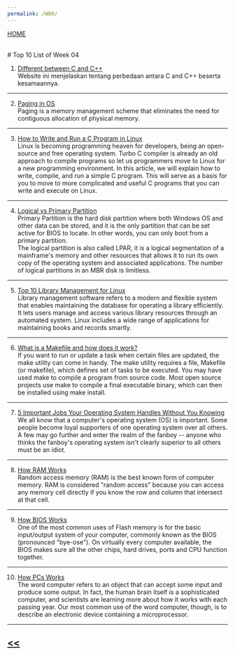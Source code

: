```yaml
---
permalink: /W00/
---
```

[HOME](../)

<br>
# Top 10 List of Week 04

1. [Different between C and C++](https://www.geeksforgeeks.org/difference-between-c-and-c/)<br>
Website ini menjelaskan tentang perbedaan antara C and C++ beserta kesamaannya.
* * *
2. [Paging in OS](https://www.geeksforgeeks.org/paging-in-operating-system/)<br>
Paging is a memory management scheme that eliminates the need for contiguous allocation of physical memory.
* * *
3. [How to Write and Run a C Program in Linux](https://vitux.com/how-to-write-and-run-a-c-program-in-linux/)<br>
Linux is becoming programming heaven for developers, being an open-source and free operating system. Turbo C compiler is already an old approach to compile programs so let us programmers move to Linux for a new programming environment. In this article, we will explain how to write, compile, and run a simple C program. This will serve as a basis for you to move to more complicated and useful C programs that you can write and execute on Linux.
* * *
4. [Logical vs Primary Partition](https://www.easeus.com/partition-master/logical-vs-primary.html)<br>
Primary Partition is the hard disk partition where both Windows OS and other data can be stored, and it is the only partition that can be set active for BIOS to locate. In other words, you can only boot from a primary partition. <br>
The logical partition is also called LPAR, it is a logical segmentation of a mainframe's memory and other resources that allows it to run its own copy of the operating system and associated applications. The number of logical partitions in an MBR disk is limitless.
* * *
5. [Top 10 Library Management for Linux](https://www.ubuntupit.com/best-library-management-software-for-linux/)<br>
Library management software refers to a modern and flexible system that enables maintaining the database for operating a library efficiently. It lets users manage and access various library resources through an automated system. Linux includes a wide range of applications for maintaining books and records smartly.
* * *
6. [What is a Makefile and how does it work?](https://opensource.com/article/18/8/what-how-makefile)<br>
If you want to run or update a task when certain files are updated, the make utility can come in handy. The make utility requires a file, Makefile (or makefile), which defines set of tasks to be executed. You may have used make to compile a program from source code. Most open source projects use make to compile a final executable binary, which can then be installed using make install.
* * *
7. [5 Important Jobs Your Operating System Handles Without You Knowing](https://computer.howstuffworks.com/5-important-operating-system-jobs.htm)<br>
We all know that a computer's operating system (OS) is important. Some people become loyal supporters of one operating system over all others. A few may go further and enter the realm of the fanboy -- anyone who thinks the fanboy's operating system isn't clearly superior to all others must be an idiot.
* * *
8. [How RAM Works](https://computer.howstuffworks.com/ram.htm)<br>
Random access memory (RAM) is the best known form of computer memory. RAM is considered "random access" because you can access any memory cell directly if you know the row and column that intersect at that cell.
* * *
9. [How BIOS Works](https://computer.howstuffworks.com/bios.htm)<br>
One of the most common uses of Flash memory is for the basic input/output system of your computer, commonly known as the BIOS (pronounced "bye-ose"). On virtually every computer available, the BIOS makes sure all the other chips, hard drives, ports and CPU function together.
* * *
10. [How PCs Works](https://computer.howstuffworks.com/pc.htm)<br>
The word computer refers to an object that can accept some input and produce some output. In fact, the human brain itself is a sophisticated computer, and scientists are learning more about how it works with each passing year. Our most common use of the word computer, though, is to describe an electronic device containing a microprocessor.
* * *

## [<<](../)
